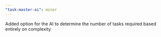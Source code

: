 ```yaml
---
"task-master-ai": minor
---
```


Added option for the AI to determine the number of tasks required based entirely on complexity
